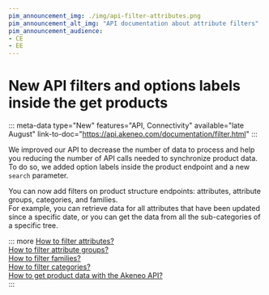 ```yaml
---
pim_announcement_img: ./img/api-filter-attributes.png
pim_announcement_alt_img: "API documentation about attribute filters"
pim_announcement_audience:
- CE
- EE
---
```


# New API filters and options labels inside the get products
::: meta-data type="New" features="API, Connectivity" available="late August" link-to-doc="https://api.akeneo.com/documentation/filter.html"
:::

We improved our API to decrease the number of data to process and help you reducing the number of API calls needed to synchronize product data.
To do so, we added option labels inside the product endpoint and a new `search` parameter. 

You can now add filters on product structure endpoints: attributes, attribute groups, categories, and families.  
For example, you can retrieve data for all attributes that have been updated since a specific date, or you can get the data from all the sub-categories of a specific tree.

::: more
[How to filter attributes?](https://api.akeneo.com/documentation/filter.html#filter-attributes)  
[How to filter attribute groups?](https://api.akeneo.com/documentation/filter.html#filter-attribute-groups)  
[How to filter families?](https://api.akeneo.com/documentation/filter.html#filter-families)  
[How to filter categories?](https://api.akeneo.com/documentation/filter.html#filter-categories)  
[How to get product data with the Akeneo API?](https://api.akeneo.com/api-reference.html#get_products)  
:::
